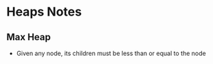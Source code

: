# **Heaps Notes**

## **Max Heap**
* Given any node, its children must be less than or equal to the node
